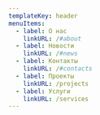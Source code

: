 ```yaml
---
templateKey: header
menuItems:
  - label: О нас
    linkURL: /#about
  - label: Новости
    linkURL: /#news
  - label: Контакты
    linkURL: /#contacts
  - label: Проекты
    linkURL: /projects
  - label: Услуги
    linkURL: /services
---
```


